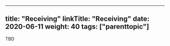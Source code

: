 
---
title: "Receiving"
linkTitle: "Receiving"
date: 2020-06-11
weight: 40
tags: ["parenttopic"]
---

TBD
